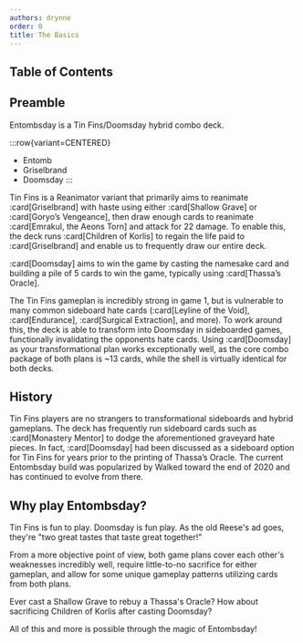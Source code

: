 ```yaml
---
authors: drynne
order: 0
title: The Basics
---
```


## Table of Contents

## Preamble

Entombsday is a Tin Fins/Doomsday hybrid combo deck. 

:::row{variant=CENTERED}
- Entomb
- Griselbrand
- Doomsday
:::

Tin Fins is a Reanimator variant that primarily aims to reanimate :card[Griselbrand] with haste using either :card[Shallow Grave] or :card[Goryo’s Vengeance], then draw enough cards to reanimate :card[Emrakul, the Aeons Torn] and attack for 22 damage. To enable this, the deck runs :card[Children of Korlis] to regain the life paid to :card[Griselbrand] and enable us to frequently draw our entire deck.

:card[Doomsday] aims to win the game by casting the namesake card and building a pile of 5 cards to win the game, typically using :card[Thassa’s Oracle].

The Tin Fins gameplan is incredibly strong in game 1, but is vulnerable to many common sideboard hate cards (:card[Leyline of the Void], :card[Endurance], :card[Surgical Extraction], and more). To work around this, the deck is able to transform into Doomsday in sideboarded games, functionally invalidating the opponents hate cards. Using :card[Doomsday] as your transformational plan works exceptionally well, as the core combo package of both plans is ~13 cards, while the shell is virtually identical for both decks.

## History

Tin Fins players are no strangers to transformational sideboards and hybrid gameplans. The deck has frequently run sideboard cards such as :card[Monastery Mentor] to dodge the aforementioned graveyard hate pieces. In fact, :card[Doomsday] had been discussed as a sideboard option for Tin Fins for years prior to the printing of Thassa’s Oracle. The current Entombsday build was popularized by Walked toward the end of 2020 and has continued to evolve from there. 

## Why play Entombsday?

Tin Fins is fun to play. Doomsday is fun play. As the old Reese's ad goes, they're "two great tastes that taste great together!"

From a more objective point of view, both game plans cover each other's weaknesses incredibly well, require little-to-no sacrifice for either gameplan, and allow for some unique gameplay patterns utilizing cards from both plans.

Ever cast a Shallow Grave to rebuy a Thassa's Oracle? How about sacrificing Children of Korlis after casting Doomsday?

All of this and more is possible through the magic of Entombsday!